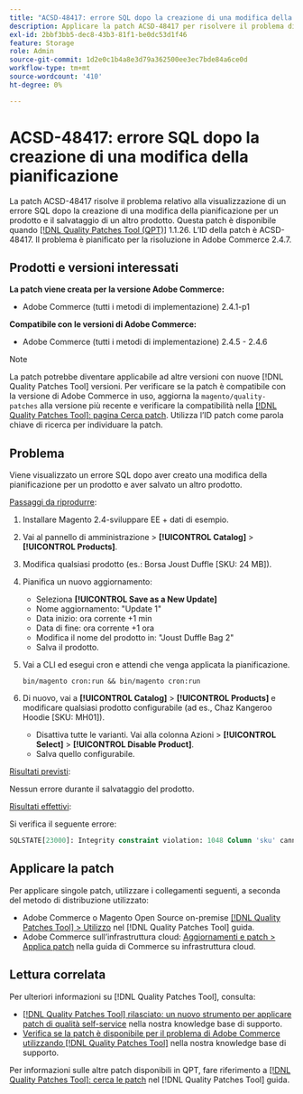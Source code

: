 ```yaml
---
title: "ACSD-48417: errore SQL dopo la creazione di una modifica della pianificazione"
description: Applicare la patch ACSD-48417 per risolvere il problema di Adobe Commerce che causa un errore SQL dopo la creazione di una modifica della pianificazione per un prodotto e il salvataggio di un altro prodotto.
exl-id: 2bbf3bb5-dec8-43b3-81f1-be0dc53d1f46
feature: Storage
role: Admin
source-git-commit: 1d2e0c1b4a8e3d79a362500ee3ec7bde84a6ce0d
workflow-type: tm+mt
source-wordcount: '410'
ht-degree: 0%

---
```


# ACSD-48417: errore SQL dopo la creazione di una modifica della pianificazione

La patch ACSD-48417 risolve il problema relativo alla visualizzazione di un errore SQL dopo la creazione di una modifica della pianificazione per un prodotto e il salvataggio di un altro prodotto. Questa patch è disponibile quando [[!DNL Quality Patches Tool (QPT)]](/help/announcements/adobe-commerce-announcements/magento-quality-patches-released-new-tool-to-self-serve-quality-patches.md) 1.1.26. L’ID della patch è ACSD-48417. Il problema è pianificato per la risoluzione in Adobe Commerce 2.4.7.

## Prodotti e versioni interessati

**La patch viene creata per la versione Adobe Commerce:**

* Adobe Commerce (tutti i metodi di implementazione) 2.4.1-p1

**Compatibile con le versioni di Adobe Commerce:**

* Adobe Commerce (tutti i metodi di implementazione) 2.4.5 - 2.4.6

>[!NOTE]
>
>La patch potrebbe diventare applicabile ad altre versioni con nuove [!DNL Quality Patches Tool] versioni. Per verificare se la patch è compatibile con la versione di Adobe Commerce in uso, aggiorna la `magento/quality-patches` alla versione più recente e verificare la compatibilità nella [[!DNL Quality Patches Tool]: pagina Cerca patch](https://experienceleague.adobe.com/tools/commerce-quality-patches/index.html). Utilizza l’ID patch come parola chiave di ricerca per individuare la patch.

## Problema

Viene visualizzato un errore SQL dopo aver creato una modifica della pianificazione per un prodotto e aver salvato un altro prodotto.

<u>Passaggi da riprodurre</u>:

1. Installare Magento 2.4-sviluppare EE + dati di esempio.
1. Vai al pannello di amministrazione > **[!UICONTROL Catalog]** > **[!UICONTROL Products]**.
1. Modifica qualsiasi prodotto (es.: Borsa Joust Duffle [SKU: 24 MB]).
1. Pianifica un nuovo aggiornamento:
   * Seleziona **[!UICONTROL Save as a New Update]**
   * Nome aggiornamento: &quot;Update 1&quot;
   * Data inizio: ora corrente +1 min
   * Data di fine: ora corrente +1 ora
   * Modifica il nome del prodotto in: &quot;Joust Duffle Bag 2&quot;
   * Salva il prodotto.
1. Vai a CLI ed esegui cron e attendi che venga applicata la pianificazione.

   ```
   bin/magento cron:run && bin/magento cron:run
   ```

1. Di nuovo, vai a **[!UICONTROL Catalog]** > **[!UICONTROL Products]** e modificare qualsiasi prodotto configurabile (ad es., Chaz Kangeroo Hoodie [SKU: MH01]).

   * Disattiva tutte le varianti. Vai alla colonna Azioni > **[!UICONTROL Select]** > **[!UICONTROL Disable Product]**.
   * Salva quello configurabile.

<u>Risultati previsti</u>:

Nessun errore durante il salvataggio del prodotto.

<u>Risultati effettivi</u>:

Si verifica il seguente errore:

```SQL
SQLSTATE[23000]: Integrity constraint violation: 1048 Column 'sku' cannot be null, query was: INSERT INTO `catalog_product_entity` (`entity_id`, `sku`, `row_id`, `created_in`, `updated_in`) VALUES (?, ?, ?, ?, ?)
```

## Applicare la patch

Per applicare singole patch, utilizzare i collegamenti seguenti, a seconda del metodo di distribuzione utilizzato:

* Adobe Commerce o Magento Open Source on-premise [[!DNL Quality Patches Tool] > Utilizzo](https://experienceleague.adobe.com/docs/commerce-operations/tools/quality-patches-tool/usage.html) nel [!DNL Quality Patches Tool] guida.
* Adobe Commerce sull’infrastruttura cloud: [Aggiornamenti e patch > Applica patch](https://experienceleague.adobe.com/docs/commerce-cloud-service/user-guide/develop/upgrade/apply-patches.html) nella guida di Commerce su infrastruttura cloud.

## Lettura correlata

Per ulteriori informazioni su [!DNL Quality Patches Tool], consulta:

* [[!DNL Quality Patches Tool] rilasciato: un nuovo strumento per applicare patch di qualità self-service](/help/announcements/adobe-commerce-announcements/magento-quality-patches-released-new-tool-to-self-serve-quality-patches.md) nella nostra knowledge base di supporto.
* [Verifica se la patch è disponibile per il problema di Adobe Commerce utilizzando [!DNL Quality Patches Tool]](/help/support-tools/patches-available-in-qpt-tool/check-patch-for-magento-issue-with-magento-quality-patches.md) nella nostra knowledge base di supporto.

Per informazioni sulle altre patch disponibili in QPT, fare riferimento a [[!DNL Quality Patches Tool]: cerca le patch](https://experienceleague.adobe.com/tools/commerce-quality-patches/index.html) nel [!DNL Quality Patches Tool] guida.
